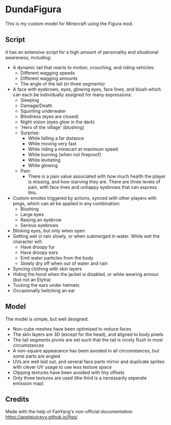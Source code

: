 # DundaFigura
This is my custom model for Minecraft using the Figura mod.

## Script
It has an extensive script for a high amount of personality and situational awareness, including:
 * A dynamic tail that reacts to motion, crouching, and riding vehicles:
   * Different wagging speeds
   * Different wagging amounts
   * The angle of the tail (in three segments)
 * A face with eyebrows, eyes, glowing eyes, face lines, and blush which can each be individually assigned for many expressions:
   * Sleeping
   * Damage/Death
   * Squinting underwater
   * Blindness (eyes are closed)
   * Night vision (eyes glow in the dark)
   * 'Hero of the village' (blushing)
   * Surprise:
     * While falling a far distance
     * While moving very fast
     * While riding a minecart at maximum speed
     * While burning (when not fireproof)
     * While levitating
     * While glowing
   * Pain:
     * There is a pain value associated with how much health the player is missing, and how starving they are. There are three levels of pain, with face lines and unhappy eyebrows that can express this.
 * Custom emotes triggered by actions, synced with other players with pings, which can all be applied in any combination:
   * Blushing
   * Large eyes
   * Raising an eyebrow
   * Serious eyebrows
 * Blinking eyes, but only when open
 * Getting wet in rain slowly, or when submerged in water. While wet the character will:
   * Have droopy fur
   * Have droopy ears
   * Emit water particles from the body
   * Slowly dry off when out of water and rain
 * Syncing clothing with skin layers
 * Hiding the hood when the jacket is disabled, or while wearing armour (but not an Elytra)
 * Tucking the ears under helmets
 * Occasionally twitching an ear
 
## Model
The model is simple, but well designed:
 * Non-cube meshes have been optimised to reduce faces
 * The skin layers are 3D (except for the head), and aligned to body pixels
 * The tail segments pivots are set such that the tail is nicely flush in most circumstances
 * A non-square appearance has been avoided in all circumstances, but some parts are angled
 * UVs are well laid out, and several face parts mirror and duplicate sprites with clever UV usage to use less texture space
 * Clipping textures have been avoided with tiny offsets
 * Only three textures are used (the third is a necessarily seperate emission map)

## Credits
Made with the help of FanYang's non-official documentation
https://applejuiceyy.github.io/figs/
